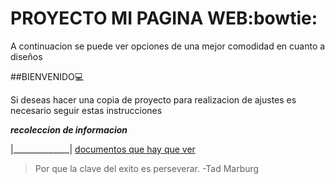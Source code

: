 # **PROYECTO MI PAGINA WEB**:bowtie:

A continuacion se puede ver opciones de una mejor comodidad en cuanto a diseños

##BIENVENIDO:computer:

Si deseas hacer una copia de proyecto para realizacion de ajustes es necesario
seguir estas instrucciones

***recoleccion de informacion***

|______________|
[documentos que hay que ver](https://bsfrontado.github.io/misitioweb.github.io/)
> Por que la clave del exito es perseverar. -Tad Marburg
